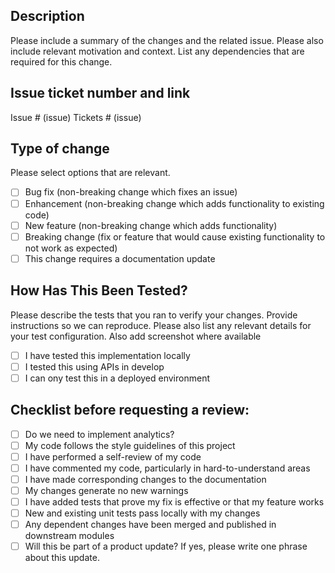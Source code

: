 ## Description

Please include a summary of the changes and the related issue. Please also include relevant motivation and context. List any dependencies that are required for this change.

## Issue ticket number and link

Issue # (issue)
Tickets # (issue)

## Type of change

Please select options that are relevant.

- [ ] Bug fix (non-breaking change which fixes an issue)
- [ ] Enhancement (non-breaking change which adds functionality to existing code)
- [ ] New feature (non-breaking change which adds functionality)
- [ ] Breaking change (fix or feature that would cause existing functionality to not work as expected)
- [ ] This change requires a documentation update

## How Has This Been Tested?

Please describe the tests that you ran to verify your changes. Provide instructions so we can reproduce. Please also list any relevant details for your test configuration.
Also add screenshot where available

- [ ] I have tested this implementation locally
- [ ] I tested this using APIs in develop
- [ ] I can ony test this in a deployed environment

## Checklist before requesting a review:

- [ ] Do we need to implement analytics?
- [ ] My code follows the style guidelines of this project
- [ ] I have performed a self-review of my code
- [ ] I have commented my code, particularly in hard-to-understand areas
- [ ] I have made corresponding changes to the documentation
- [ ] My changes generate no new warnings
- [ ] I have added tests that prove my fix is effective or that my feature works
- [ ] New and existing unit tests pass locally with my changes
- [ ] Any dependent changes have been merged and published in downstream modules
- [ ] Will this be part of a product update? If yes, please write one phrase about this update.
